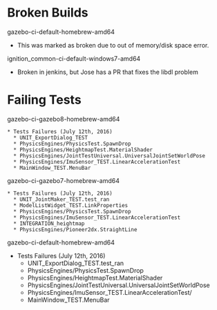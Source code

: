 # Broken Builds

gazebo-ci-default-homebrew-amd64 

  * This was marked as broken due to out of memory/disk space error.

ignition_common-ci-default-windows7-amd64

  * Broken in jenkins, but Jose has a PR  that fixes the libdl problem

# Failing Tests

gazebo-ci-gazebo8-homebrew-amd64

    * Tests Failures (July 12th, 2016)
      * UNIT_ExportDialog_TEST
      * PhysicsEngines/PhysicsTest.SpawnDrop
      * PhysicsEngines/HeightmapTest.MaterialShader
      * PhysicsEngines/JointTestUniversal.UniversalJointSetWorldPose
      * PhysicsEngines/ImuSensor_TEST.LinearAccelerationTest
      * MainWindow_TEST.MenuBar

gazebo-ci-gazebo7-homebrew-amd64

    * Tests Failures (July 12th, 2016)
      * UNIT_JointMaker_TEST.test_ran
      * ModelListWidget_TEST.LinkProperties
      * PhysicsEngines/PhysicsTest.SpawnDrop
      * PhysicsEngines/ImuSensor_TEST.LinearAccelerationTest
      * INTEGRATION_heightmap
      * PhysicsEngines/Pioneer2dx.StraightLine

gazebo-ci-default-homebrew-amd64

  * Tests Failures (July 12th, 2016)
      * UNIT_ExportDialog_TEST.test_ran
      * PhysicsEngines/PhysicsTest.SpawnDrop
      * PhysicsEngines/HeightmapTest.MaterialShader
      * PhysicsEngines/JointTestUniversal.UniversalJointSetWorldPose
      * PhysicsEngines/ImuSensor_TEST.LinearAccelerationTest/
      * MainWindow_TEST.MenuBar